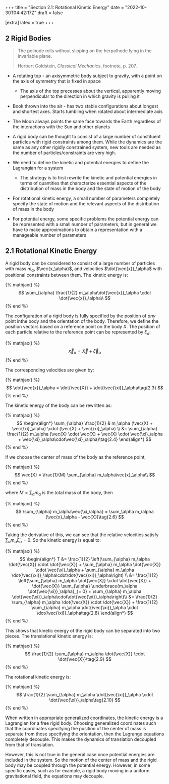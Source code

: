 +++
title = "Section 2.1: Rotational Kinetic Energy"
date = "2022-10-30T04:42:17Z"
draft = false

[extra]
latex = true
+++







## 2 Rigid Bodies



> The polhode rolls without slipping on the herpolhode lying in the invariable plane.
>
> Herbert Goldstein, *Classical Mechanics*, footnote, p. 207.


* A rotating top - an axisymmetric body subject to gravity, with a point on the axis of symmetry that is fixed in space
    - The axis of the top precesses about the vertical, apparently moving perpendicular to the direction in which gravity is pulling it
  
* Book thrown into the air - has two stable configurations about longest and shortest axes. Starts tumbling when rotated about intermediate axis

* The Moon always points the same face towards the Earth regardless of the interactions with the Sun and other planets

* A rigid body can be thought to consist of a large number of constituent particles with rigid constraints among them. While the dynamics are the same as any other rigidly constrained system, new tools are needed as the number of particles/constraints are very high.

* We need to define the kinetic and potential energies to define the Lagrangian for a system
    - The strategy is to first rewrite the kinetic and potential energies in terms of quantities that characterize essential aspects of the distribution of mass in the body and the state of motion of the body

* For rotational kinetic energy, a small number of parameters completely specify the state of motion and the relevant aspects of the distribution of mass in the body

* For potential energy, some specific problems the potential energy can be represented with a small number of parameters, but in general we have to make approximations to obtain a representation with a manageable number of parameters



## 2.1 Rotational Kinetic Energy



A rigid body can be considered to consist of a large number of particles with mass $m_\alpha$, $\vec{x_\alpha}$, and velocities $\dot{\vec{x}}_\alpha$ with positional constraints between them. The kinetic energy is:


{% mathjax() %}
$$
\sum_{\alpha} \frac{1}{2} m_\alpha\dot{\vec{x}}_\alpha \cdot \dot{\vec{x}}_\alpha\\
$$
{% end %}




The configuration of a rigid body is fully specified by the position of *any* point inthe body and the orientation of the body. Therefore, we define the position vectors based on a reference point on the body $X$. The position of each particle relative to the reference point can be represented by $\xi_\alpha$:


{% mathjax() %}
$$
\vec{x}_\alpha = \vec{X} + \vec{\xi}_\alpha\tag{2.2}
$$
{% end %}




The corresponding velocities are given by:


{% mathjax() %}
$$
\dot{\vec{x}}_\alpha = \dot{\vec{X}} + \dot{\vec{\xi}}_\alpha\tag{2.3}
$$
{% end %}




The kinetic energy of the body can be rewritten as:


{% mathjax() %}
$$
\begin{align*}
\sum_{\alpha} \frac{1}{2} & m_\alpha  (\vec{X} + \vec{\xi}_\alpha) \cdot (\vec{X} + \vec{\xi}_\alpha) \\
        &= \sum_{\alpha} \frac{1}{2} m_\alpha  (\vec{X} \cdot \vec{X} + \vec{X} \cdot \vec{\xi}_\alpha  + \vec{\xi}_\alpha\cdot\vec{\xi}_\alpha)\tag{2.4}
\end{align*}
$$
{% end %}




If we choose the center of mass of the body as the reference point,


{% mathjax() %}
$$
\vec{X} = \frac{1}{M}  \sum_{\alpha} m_\alpha\vec{x}_\alpha\\
$$
{% end %}




where $M = \sum_\alpha m_\alpha$ is the total mass of the body, then


{% mathjax() %}
$$
\sum_{\alpha} m_\alpha\vec{\xi_\alpha} = \sum_\alpha m_\alpha (\vec{x}_\alpha - \vec{X})\tag{2.6}
$$
{% end %}




Taking the derivative of this, we can see that the relative velocities satisfy $\sum_\alpha m_\alpha \dot{\xi}_\alpha = 0$. So the kinetic energy is equal to:


{% mathjax() %}
$$
\begin{align*}
T &= \frac{1}{2} \left(\sum_{\alpha} m_\alpha \dot{\vec{X}} \cdot \dot{\vec{X}} + \sum_{\alpha} m_\alpha \dot{\vec{X}} \cdot \vec{\xi}_\alpha  + \sum_{\alpha} m_\alpha \dot{\vec{\xi}}_\alpha\cdot\dot{\vec{\xi}}_\alpha\right) \\
  &= \frac{1}{2} \left(\sum_{\alpha} m_\alpha \dot{\vec{X}} \cdot \dot{\vec{X}} + \dot{\vec{X}} \sum_{\alpha} \underbrace{m_\alpha \dot{\vec{\xi}}_\alpha}_{= 0} + \sum_{\alpha} m_\alpha \dot{\vec{\xi}}_\alpha\cdot\dot{\vec{\xi}}_\alpha\right)\\
  &= \frac{1}{2} \sum_{\alpha} m_\alpha \dot{\vec{X}} \cdot \dot{\vec{X}} + \frac{1}{2} \sum_{\alpha} m_\alpha \dot{\vec{\xi}}_\alpha \cdot \dot{\vec{\xi}}_\alpha\tag{2.8}
\end{align*}
$$
{% end %}




This shows that kinetic energy of the rigid body can be separated into two pieces. The translational kinetic energy is:


{% mathjax() %}
$$
\frac{1}{2} \sum_{\alpha} m_\alpha \dot{\vec{X}} \cdot \dot{\vec{X}}\tag{2.9}
$$
{% end %}




The rotational kinetic energy is:

{% mathjax() %}
$$
\frac{1}{2} \sum_{\alpha} m_\alpha \dot{\vec{\xi}}_\alpha \cdot \dot{\vec{\xi}}_\alpha\tag{2.10}
$$
{% end %}




When written in appropriate generalized coordinates, the kinetic energy is a Lagrangian for a free rigid body. Choosing generalized coordinates such that the coordinates specifying the position of the center of mass is separate from those specifying the orientation, then the Lagrange equations completely decouple. This makes the dynamics of translation decoupled from that of translation.

However, this is not true in the general case once potential energies are included in the system. So the motion of the center of mass and the rigid body may be coupled through the potential energy. However, in some specific cases, such as for example, a rigid body moving in a uniform gravitational field, the equations may decouple.

